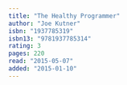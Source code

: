 ```yaml
---
title: "The Healthy Programmer"
author: "Joe Kutner"
isbn: "1937785319"
isbn13: "9781937785314"
rating: 3
pages: 220
read: "2015-05-07"
added: "2015-01-10"
---
```


